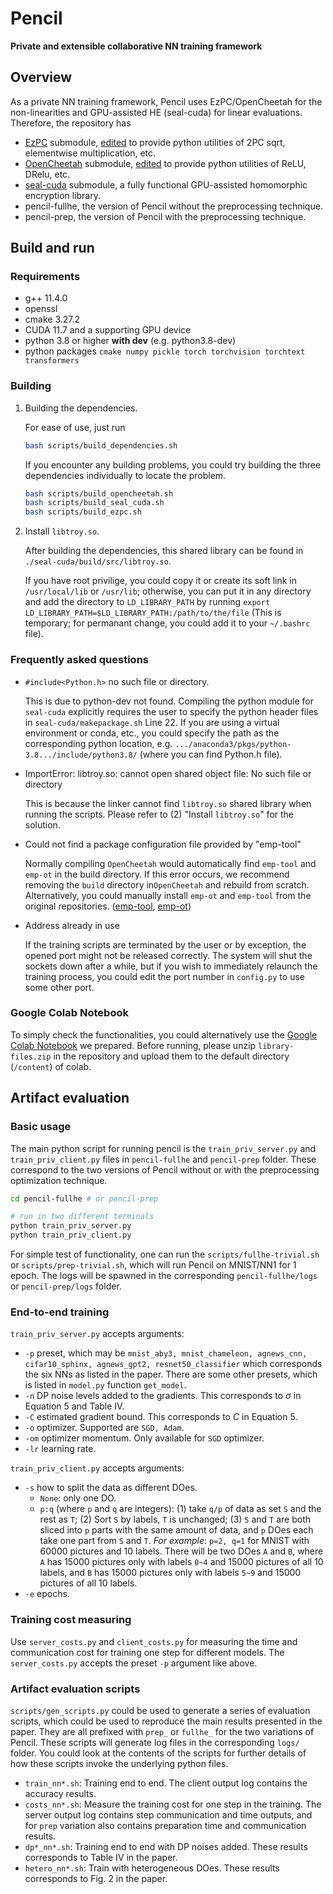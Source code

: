 # Pencil 
**Private and extensible collaborative NN training framework**

## Overview

As a private NN training framework, Pencil uses EzPC/OpenCheetah for the non-linearities and GPU-assisted HE (seal-cuda) for linear evaluations.
Therefore, the repository has
* [EzPC](https://github.com/mpc-msri/EzPC) submodule, [edited](https://github.com/lightbulb128/EzPC) to provide python utilities of 2PC sqrt, elementwise multiplication, etc.
* [OpenCheetah](https://github.com/Alibaba-Gemini-Lab/OpenCheetah) submodule, [edited](https://github.com/lightbulb128/OpenCheetah) to provide python utilities of ReLU, DRelu, etc.
* [seal-cuda](https://github.com/lightbulb128/troy) submodule, a fully functional GPU-assisted homomorphic encryption library.
* pencil-fullhe, the version of Pencil without the preprocessing technique.
* pencil-prep, the version of Pencil with the preprocessing technique.

## Build and run

### Requirements
* g++ 11.4.0
* openssl
* cmake 3.27.2
* CUDA 11.7 and a supporting GPU device
* python 3.8 or higher **with dev** (e.g. python3.8-dev) 
* python packages `cmake numpy pickle torch torchvision torchtext transformers`

### Building

1. Building the dependencies.

    For ease of use, just run
    ```bash
    bash scripts/build_dependencies.sh
    ```

    If you encounter any building problems, you could try building the three dependencies individually to locate the problem.
    ```bash
    bash scripts/build_opencheetah.sh
    bash scripts/build_seal_cuda.sh
    bash scripts/build_ezpc.sh
    ```

2. Install `libtroy.so`.

    After building the dependencies, this shared library can be found in `./seal-cuda/build/src/libtroy.so`. 

    If you have root privilige, you could copy it or create its soft link in `/usr/local/lib` or `/usr/lib`; otherwise, you can put it in any directory and add the directory to `LD_LIBRARY_PATH` by running `export LD_LIBRARY_PATH=$LD_LIBRARY_PATH:/path/to/the/file` (This is temporary; for permanant change, you could add it to your `~/.bashrc` file).

### Frequently asked questions

* `#include<Python.h>` no such file or directory. 

    This is due to python-dev not found. Compiling the python module for `seal-cuda` explicitly requires the user to specify the python header files in `seal-cuda/makepackage.sh` Line 22. If you are using a virtual environment or conda, etc., you could specify the path as the corresponding python location, e.g. `.../anaconda3/pkgs/python-3.8.../include/python3.8/` (where you can find Python.h file).

* ImportError: libtroy.so: cannot open shared object file: No such file or directory

    This is because the linker cannot find `libtroy.so` shared library when running the scripts. Please refer to (2) "Install `libtroy.so`" for the solution.

* Could not find a package configuration file provided by "emp-tool"

    Normally compiling `OpenCheetah` would automatically find `emp-tool` and `emp-ot` in the build directory. If this error occurs, we recommend removing the `build` directory in`OpenCheetah` and rebuild from scratch. Alternatively, you could manually install `emp-ot` and `emp-tool` from the original repositories. ([emp-tool](https://github.com/emp-toolkit/emp-tool), [emp-ot](https://github.com/emp-toolkit/emp-ot))

* Address already in use

    If the training scripts are terminated by the user or by exception, the opened port might not be released correctly. The system will shut the sockets down after a while, but if you wish to immediately relaunch the training process, you could edit the port number in `config.py` to use some other port.

### Google Colab Notebook

To simply check the functionalities, you could alternatively use the [Google Colab Notebook](https://colab.research.google.com/drive/12O80pXUsS4aPipCrRrU9k2j77m0crO7P?usp=sharing) we prepared. Before running, please unzip `library-files.zip` in the repository and upload them to the default directory (`/content`) of colab.

## Artifact evaluation

### Basic usage

The main python script for running pencil is the `train_priv_server.py` and `train_priv_client.py` files in `pencil-fullhe` and `pencil-prep` folder. These correspond to the two versions of Pencil without or with the preprocessing optimization technique.

```bash
cd pencil-fullhe # or pencil-prep

# run in two different terminals
python train_priv_server.py
python train_priv_client.py
```

For simple test of functionality, one can run the `scripts/fullhe-trivial.sh` or `scripts/prep-trivial.sh`, which will run Pencil on MNIST/NN1 for 1 epoch. The logs will be spawned in the corresponding `pencil-fullhe/logs` or `pencil-prep/logs` folder.

### End-to-end training

`train_priv_server.py` accepts arguments:

* `-p` preset, which may be `mnist_aby3, mnist_chameleon, agnews_cnn, cifar10_sphinx, agnews_gpt2, resnet50_classifier` which corresponds the six NNs as listed in the paper. There are some other presets, which is listed in `model.py` function `get_model`.
* `-n` DP noise levels added to the gradients. This corresponds to $\sigma$ in Equation 5 and Table IV.
* `-C` estimated gradient bound. This corresponds to $C$ in Equation 5.
* `-o` optimizer. Supported are `SGD, Adam`.
* `-om` optimizer momentum. Only available for `SGD` optimizer.
* `-lr` learning rate.

`train_priv_client.py` accepts arguments:

* `-s` how to split the data as different DOes. 
    * `None`: only one DO.
    * `p:q` (where `p` and `q` are integers): (1) take `q/p` of data as set `S` and the rest as `T`; (2) Sort `S` by labels, `T` is unchanged; (3) `S` and `T` are both sliced into `p` parts with the same amount of data, and `p` DOes each take one part from `S` and `T`. *For example*: `p=2, q=1` for MNIST with 60000 pictures and 10 labels. There will be two DOes `A` and `B`, where `A` has 15000 pictures only with labels `0~4` and 15000 pictures of all 10 labels, and `B` has 15000 pictures only with labels `5~9` and 15000 pictures of all 10 labels.
* `-e` epochs.

### Training cost measuring

Use `server_costs.py` and `client_costs.py` for measuring the time and communication cost for training one step for different models. The `server_costs.py` accepts the preset `-p` argument like above.

### Artifact evaluation scripts

`scripts/gen_scripts.py` could be used to generate a series of evaluation scripts, which could be used to reproduce the main results presented in the paper. They are all prefixed with `prep_` or `fullhe_` for the two variations of Pencil. These scripts will generate log files in the corresponding `logs/` folder. You could look at the contents of the scripts for further details of how these scripts invoke the underlying python files.

* `train_nn*.sh`: Training end to end. The client output log contains the accuracy results.
* `costs_nn*.sh`: Measure the training cost for one step in the training. The server output log contains step communication and time outputs, and for `prep` variation also contains preparation time and communication results.
* `dp*_nn*.sh`: Training end to end with DP noises added. These results corresponds to Table IV in the paper.
* `hetero_nn*.sh`: Train with heterogeneous DOes. These results corresponds to Fig. 2 in the paper.


